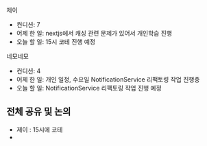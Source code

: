 
제이
- 컨디션: 7
- 어제 한 일: nextjs에서 캐싱 관련 문제가 있어서 개인학습 진행 
- 오늘 할 일: 15시 코테 진행 예정

네모네모
 - 컨디션: 4
- 어제 한 일: 개인 일정, 수요일 NotificationService 리팩토링 작업 진행중
- 오늘 할 일: NotificationService 리팩토링 작업 진행 예정

## 전체 공유 및 논의
- 제이 : 15시에 코테
- 
